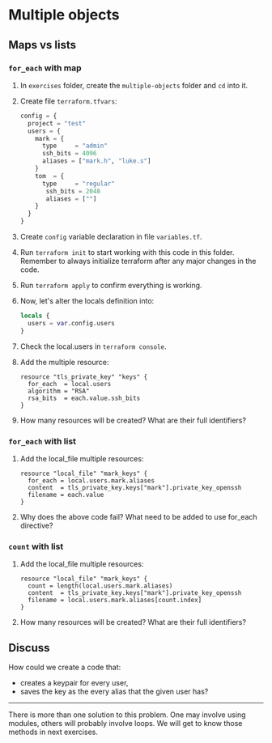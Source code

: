 # Multiple objects

## Maps vs lists

### `for_each` with map

1. In `exercises` folder, create the `multiple-objects` folder and `cd` into it. 
1. Create file `terraform.tfvars`:

    ```tf
    config = {
      project = "test"
      users = {
        mark = {
          type     = "admin"
          ssh_bits = 4096
          aliases = ["mark.h", "luke.s"]
        }
        tom  = {
          type     = "regular"
           ssh_bits = 2048
           aliases = [""]
        }
      }
    }
    ```

1. Create `config` variable declaration in file `variables.tf`.
1. Run `terraform init` to start working with this code in this folder. Remember to always initialize terraform after any major changes in the code.
1. Run `terraform apply` to confirm everything is working.
1. Now, let's alter the locals definition into:

    ```tf
    locals {
      users = var.config.users 
    }
    ```

1. Check the local.users in `terraform console`.
1. Add the multiple resource:

    ```
    resource "tls_private_key" "keys" {
      for_each  = local.users
      algorithm = "RSA"
      rsa_bits  = each.value.ssh_bits
    }
    ```

1. How many resources will be created? What are their full identifiers?

### `for_each` with list

1. Add the local_file multiple resources:

    ```
    resource "local_file" "mark_keys" {
      for_each = local.users.mark.aliases
      content  = tls_private_key.keys["mark"].private_key_openssh
      filename = each.value
    }
    ```

1. Why does the above code fail? What need to be added to use for_each directive?

### `count` with list

1. Add the local_file multiple resources:

    ```
    resource "local_file" "mark_keys" {
      count = length(local.users.mark.aliases)
      content  = tls_private_key.keys["mark"].private_key_openssh
      filename = local.users.mark.aliases[count.index]
    }
    ```

1. How many resources will be created? What are their full identifiers?

## Discuss

How could we create a code that:

* creates a keypair for every user,
* saves the key as the every alias that the given user has?

---
There is more than one solution to this problem. One may involve using modules, others will probably involve loops. We will get to know those methods in next exercises.
